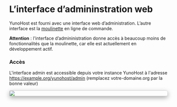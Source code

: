 # L’interface d’admininstration web

YunoHost est fourni avec une interface web d’administration. L’autre interface est la [moulinette](/moulinette_fr) en ligne de commande.

**Attention** : l'interface d’admininistration donne accès à beaucoup moins de fonctionnalités que la moulinette, car elle est actuellement en développement actif.

### Accès

L'interface admin est accessible depuis votre instance YunoHost à l'adresse https://example.org/yunohost/admin (remplacez votre-domaine.org par la bonne valeur)

<div class="text-center" style="max-width:100%;border-radius: 5px;border: 1px solid rgba(0,0,0,0.15);box-shadow: 0 5px 15px rgba(0,0,0,0.35);">
<img src="https://yunohost.org/images/manage.png" style="max-width:100%;">
</div>
